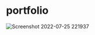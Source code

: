 # portfolio
![Screenshot 2022-07-25 221937](https://user-images.githubusercontent.com/105592148/180832938-18a121b0-5999-40ff-b309-5f0292ba06a9.jpg)
